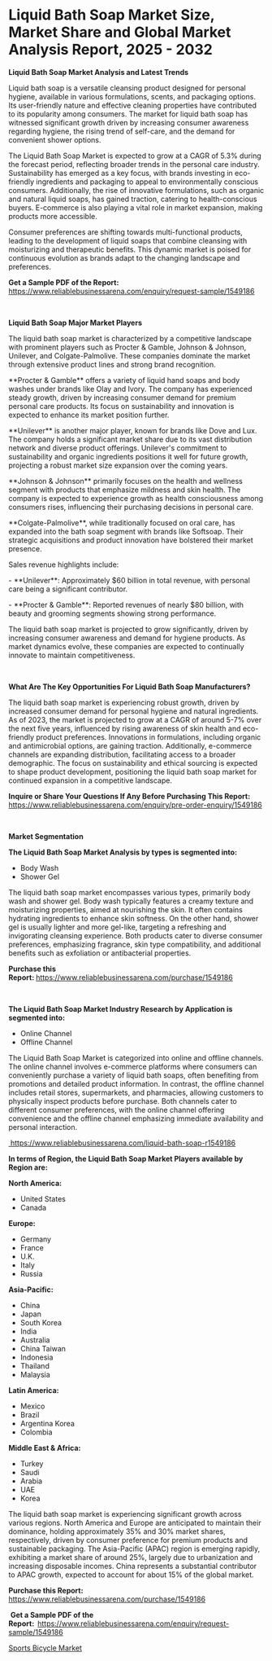 <p><h1>Liquid Bath Soap Market Size, Market Share and Global Market Analysis Report, 2025 - 2032</h1></p><p><strong>Liquid Bath Soap Market Analysis and Latest Trends</strong></p>
<p><p>Liquid bath soap is a versatile cleansing product designed for personal hygiene, available in various formulations, scents, and packaging options. Its user-friendly nature and effective cleaning properties have contributed to its popularity among consumers. The market for liquid bath soap has witnessed significant growth driven by increasing consumer awareness regarding hygiene, the rising trend of self-care, and the demand for convenient shower options.</p><p>The Liquid Bath Soap Market is expected to grow at a CAGR of 5.3% during the forecast period, reflecting broader trends in the personal care industry. Sustainability has emerged as a key focus, with brands investing in eco-friendly ingredients and packaging to appeal to environmentally conscious consumers. Additionally, the rise of innovative formulations, such as organic and natural liquid soaps, has gained traction, catering to health-conscious buyers. E-commerce is also playing a vital role in market expansion, making products more accessible. </p><p>Consumer preferences are shifting towards multi-functional products, leading to the development of liquid soaps that combine cleansing with moisturizing and therapeutic benefits. This dynamic market is poised for continuous evolution as brands adapt to the changing landscape and preferences.</p></p>
<p><strong>Get a Sample PDF of the Report:&nbsp;</strong> <a href="https://www.reliablebusinessarena.com/enquiry/request-sample/1549186?utm_campaign=1841&utm_medium=2&utm_source=Github&utm_content=ia&utm_term=05042025&utm_id=liquid-bath-soap">https://www.reliablebusinessarena.com/enquiry/request-sample/1549186</a></p>
<p>&nbsp;</p>
<p><strong>Liquid Bath Soap Major Market Players</strong></p>
<p><p>The liquid bath soap market is characterized by a competitive landscape with prominent players such as Procter & Gamble, Johnson & Johnson, Unilever, and Colgate-Palmolive. These companies dominate the market through extensive product lines and strong brand recognition.</p><p>**Procter & Gamble** offers a variety of liquid hand soaps and body washes under brands like Olay and Ivory. The company has experienced steady growth, driven by increasing consumer demand for premium personal care products. Its focus on sustainability and innovation is expected to enhance its market position further.</p><p>**Unilever** is another major player, known for brands like Dove and Lux. The company holds a significant market share due to its vast distribution network and diverse product offerings. Unilever's commitment to sustainability and organic ingredients positions it well for future growth, projecting a robust market size expansion over the coming years.</p><p>**Johnson & Johnson** primarily focuses on the health and wellness segment with products that emphasize mildness and skin health. The company is expected to experience growth as health consciousness among consumers rises, influencing their purchasing decisions in personal care.</p><p>**Colgate-Palmolive**, while traditionally focused on oral care, has expanded into the bath soap segment with brands like Softsoap. Their strategic acquisitions and product innovation have bolstered their market presence.</p><p>Sales revenue highlights include:</p><p>- **Unilever**: Approximately $60 billion in total revenue, with personal care being a significant contributor.</p><p>- **Procter & Gamble**: Reported revenues of nearly $80 billion, with beauty and grooming segments showing strong performance.</p><p>The liquid bath soap market is projected to grow significantly, driven by increasing consumer awareness and demand for hygiene products. As market dynamics evolve, these companies are expected to continually innovate to maintain competitiveness.</p></p>
<p>&nbsp;</p>
<p><strong>What Are The Key Opportunities For Liquid Bath Soap Manufacturers?</strong></p>
<p><p>The liquid bath soap market is experiencing robust growth, driven by increased consumer demand for personal hygiene and natural ingredients. As of 2023, the market is projected to grow at a CAGR of around 5-7% over the next five years, influenced by rising awareness of skin health and eco-friendly product preferences. Innovations in formulations, including organic and antimicrobial options, are gaining traction. Additionally, e-commerce channels are expanding distribution, facilitating access to a broader demographic. The focus on sustainability and ethical sourcing is expected to shape product development, positioning the liquid bath soap market for continued expansion in a competitive landscape.</p></p>
<p><strong>Inquire or Share Your Questions If Any Before Purchasing This Report:</strong> <a href="https://www.reliablebusinessarena.com/enquiry/pre-order-enquiry/1549186?utm_campaign=1841&utm_medium=2&utm_source=Github&utm_content=ia&utm_term=05042025&utm_id=liquid-bath-soap">https://www.reliablebusinessarena.com/enquiry/pre-order-enquiry/1549186</a></p>
<p>&nbsp;</p>
<p><strong>Market Segmentation</strong></p>
<p><strong>The Liquid Bath Soap Market Analysis by types is segmented into:</strong></p>
<p><ul><li>Body Wash</li><li>Shower Gel</li></ul></p>
<p><p>The liquid bath soap market encompasses various types, primarily body wash and shower gel. Body wash typically features a creamy texture and moisturizing properties, aimed at nourishing the skin. It often contains hydrating ingredients to enhance skin softness. On the other hand, shower gel is usually lighter and more gel-like, targeting a refreshing and invigorating cleansing experience. Both products cater to diverse consumer preferences, emphasizing fragrance, skin type compatibility, and additional benefits such as exfoliation or antibacterial properties.</p></p>
<p><strong>Purchase this Report:&nbsp;</strong><a href="https://www.reliablebusinessarena.com/purchase/1549186?utm_campaign=1841&utm_medium=2&utm_source=Github&utm_content=ia&utm_term=05042025&utm_id=liquid-bath-soap">https://www.reliablebusinessarena.com/purchase/1549186</a></p>
<p>&nbsp;</p>
<p><strong>The Liquid Bath Soap Market Industry Research by Application is segmented into:</strong></p>
<p><ul><li>Online Channel</li><li>Offline Channel</li></ul></p>
<p><p>The Liquid Bath Soap Market is categorized into online and offline channels. The online channel involves e-commerce platforms where consumers can conveniently purchase a variety of liquid bath soaps, often benefiting from promotions and detailed product information. In contrast, the offline channel includes retail stores, supermarkets, and pharmacies, allowing customers to physically inspect products before purchase. Both channels cater to different consumer preferences, with the online channel offering convenience and the offline channel emphasizing immediate availability and personal interaction.</p></p>
<p><a href="https://www.reliablebusinessarena.com/liquid-bath-soap-r1549186?utm_campaign=1841&utm_medium=2&utm_source=Github&utm_content=ia&utm_term=05042025&utm_id=liquid-bath-soap">&nbsp;https://www.reliablebusinessarena.com/liquid-bath-soap-r1549186</a></p>
<p><strong>In terms of Region, the Liquid Bath Soap Market Players available by Region are:</strong></p>
<p>
    <p> <strong> North America: </strong>
        <ul>
            <li>United States</li>
            <li>Canada</li>
        </ul>
        </p> 
    <p> <strong> Europe: </strong>
        <ul>
            <li>Germany</li>
            <li>France</li>
            <li>U.K.</li>
            <li>Italy</li>
            <li>Russia</li>
        </ul>
        </p> 
    <p> <strong> Asia-Pacific: </strong>
        <ul>
            <li>China</li>
            <li>Japan</li>
            <li>South Korea</li>
            <li>India</li>
            <li>Australia</li>
            <li>China Taiwan</li>
            <li>Indonesia</li>
            <li>Thailand</li>
            <li>Malaysia</li>
        </ul>
        </p> 
    <p> <strong> Latin America: </strong>
        <ul>
            <li>Mexico</li>
            <li>Brazil</li>
            <li>Argentina Korea</li>
            <li>Colombia</li>
        </ul>
        </p> 
    <p> <strong> Middle East & Africa: </strong>
        <ul>
            <li>Turkey</li>
            <li>Saudi</li>
            <li>Arabia</li>
            <li>UAE</li>
            <li>Korea</li>
        </ul>
    </p>
    </p>
<p><p>The liquid bath soap market is experiencing significant growth across various regions. North America and Europe are anticipated to maintain their dominance, holding approximately 35% and 30% market shares, respectively, driven by consumer preference for premium products and sustainable packaging. The Asia-Pacific (APAC) region is emerging rapidly, exhibiting a market share of around 25%, largely due to urbanization and increasing disposable incomes. China represents a substantial contributor to APAC growth, expected to account for about 15% of the global market.</p></p>
<p><strong>Purchase this Report: </strong><a href="https://www.reliablebusinessarena.com/purchase/1549186?utm_campaign=1841&utm_medium=2&utm_source=Github&utm_content=ia&utm_term=05042025&utm_id=liquid-bath-soap">https://www.reliablebusinessarena.com/purchase/1549186</a></p>
<p>&nbsp;<strong>Get a Sample PDF of the Report:&nbsp;&nbsp;</strong><a href="https://www.reliablebusinessarena.com/enquiry/request-sample/1549186?utm_campaign=1841&utm_medium=2&utm_source=Github&utm_content=ia&utm_term=05042025&utm_id=liquid-bath-soap">https://www.reliablebusinessarena.com/enquiry/request-sample/1549186</a></p>
<p><strong></strong></p>
<p><p><a href="https://github.com/julyju69/Market-Research-Report-List-6/blob/main/sports-bicycle-market.md?utm_campaign=1841&utm_medium=2&utm_source=Github&utm_content=ia&utm_term=05042025&utm_id=liquid-bath-soap">Sports Bicycle Market</a></p></p>